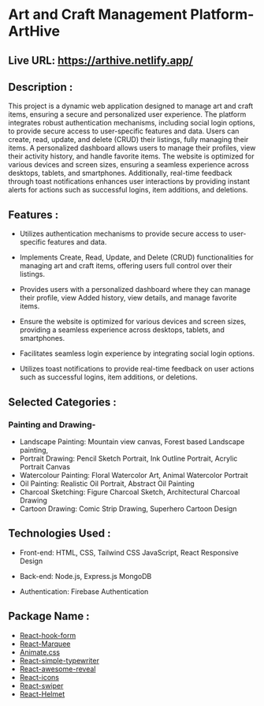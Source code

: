 # Art and Craft Management Platform-ArtHive

## Live URL: https://arthive.netlify.app/

## Description :

This project is a dynamic web application designed to manage art and craft items, ensuring a secure and personalized user experience. The platform integrates robust authentication mechanisms, including social login options, to provide secure access to user-specific features and data. Users can create, read, update, and delete (CRUD) their listings, fully managing their items. A personalized dashboard allows users to manage their profiles, view their activity history, and handle favorite items. The website is optimized for various devices and screen sizes, ensuring a seamless experience across desktops, tablets, and smartphones. Additionally, real-time feedback through toast notifications enhances user interactions by providing instant alerts for actions such as successful logins, item additions, and deletions.

## Features : 

- Utilizes authentication mechanisms to provide secure access to user-specific features and data.

- Implements Create, Read, Update, and Delete (CRUD) functionalities for managing art and craft items, offering users full control over their listings.

-  Provides users with a personalized dashboard where they can manage their profile, view Added history, view details, and manage favorite items.

- Ensure the website is optimized for various devices and screen sizes, providing a seamless experience across desktops, tablets, and smartphones.

-  Facilitates seamless login experience by integrating social login options.

- Utilizes toast notifications to provide real-time feedback on user actions such as successful logins, item additions, or deletions.

## Selected Categories : 

### Painting and Drawing-
- Landscape Painting: Mountain view canvas, Forest based Landscape
painting,
- Portrait Drawing: Pencil Sketch Portrait, Ink Outline Portrait, Acrylic
Portrait Canvas
- Watercolour Painting: Floral Watercolor Art, Animal Watercolor Portrait
- Oil Painting: Realistic Oil Portrait, Abstract Oil Painting
- Charcoal Sketching: Figure Charcoal Sketch, Architectural Charcoal
Drawing
- Cartoon Drawing: Comic Strip Drawing, Superhero Cartoon Design

## Technologies Used :

- Front-end:
HTML, CSS, Tailwind CSS
JavaScript, React
Responsive Design

- Back-end:
Node.js, Express.js
MongoDB

- Authentication:
Firebase Authentication

## Package Name : 

- [React-hook-form](https://react-hook-form.com/)
- [React-Marquee](https://www.react-fast-marquee.com/)
- [Animate.css](https://animate.style/)
- [React-simple-typewriter](https://www.npmjs.com/package/react-simple-typewriter)
- [React-awesome-reveal](https://www.npmjs.com/package/react-awesome-reveal)
- [React-icons](https://www.npmjs.com/package/react-icons)
- [React-swiper](https://swiperjs.com/react)
- [React-Helmet](https://www.npmjs.com/package/react-helmet)


